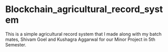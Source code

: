 # Blockchain_agricultural_record_system
This is a simple agricultural record system that I made along with my batch mates, Shivam Goel and Kushagra Aggarwal for our Minor Project in 5th Semester.
